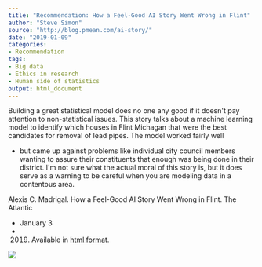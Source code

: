 ```yaml
---
title: "Recommendation: How a Feel-Good AI Story Went Wrong in Flint"
author: "Steve Simon"
source: "http://blog.pmean.com/ai-story/"
date: "2019-01-09"
categories:
- Recommendation
tags:
- Big data
- Ethics in research
- Human side of statistics
output: html_document
---
```


Building a great statistical model does no one any good if it doesn't
pay attention to non-statistical issues. This story talks about a
machine learning model to identify which houses in Flint Michagan that
were the best candidates for removal of lead pipes. The model worked
fairly well
- but came up against problems like individual city council
members wanting to assure their constituents that enough was being done
in their district. I'm not sure what the actual moral of this story is,
but it does serve as a warning to be careful when you are modeling data
in a contentous area.

<!---More--->

Alexis C. Madrigal. How a Feel-Good AI Story Went Wrong in Flint. The
Atlantic
- January 3
- 2019. Available in [html
format](https://www.theatlantic.com/technology/archive/2019/01/how-machine-learning-found-flints-lead-pipes/578692/).

![](http://www.pmean.com/images/images/19/ai-story01.png)




